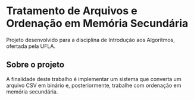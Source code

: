 # Tratamento de Arquivos e Ordenação em Memória Secundária

Projeto desenvolvido para a disciplina de Introdução aos Algoritmos, ofertada pela UFLA.

## Sobre o projeto

A finalidade deste trabalho é implementar um sistema que converta um arquivo CSV em binário e,  posteriormente, trabalhe com ordenação em memória secundária.